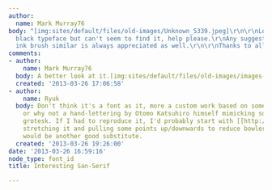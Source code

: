 ```yaml
---
author:
  name: Mark Murray76
body: "[img:sites/default/files/old-images/Unknown_5339.jpeg]\r\n\r\nLooking for the
  black typeface but can't seem to find it, help please.\r\nAny suggestions on an
  ink brush similar is always appreciated as well.\r\n\r\nThanks to all who reply."
comments:
- author:
    name: Mark Murray76
  body: A better look at it.[img:sites/default/files/old-images/images-1_5779.jpeg]
  created: '2013-03-26 17:06:58'
- author:
    name: Ryuk
  body: Don't think it's a font as it, more a custom work based on some existing type
    or why not a hand-lettering by Otomo Katsuhiro himself mimicking some black condensed
    grotesk. If I had to reproduce it, I'd probably start with [[http://www.myfonts.com/search/Impact|Impact]],
    stretching it and pulling some points up/downwards to reduce bowlers. [[http://www.myfonts.com/fonts/fontbureau/tasse|Tasse]]
    would be another good substitute.
  created: '2013-03-26 19:26:00'
date: '2013-03-26 16:59:16'
node_type: font_id
title: Interesting San-Serif

---
```

